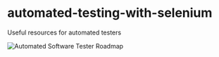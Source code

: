# automated-testing-with-selenium
Useful resources for automated testers

![Automated Software Tester Roadmap]("./AutomatedTesterRoadmap.png")

